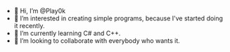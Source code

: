 - 👋 Hi, I’m @Play0k
- 👀 I’m interested in creating simple programs, because I've started doing it recently.
- 🌱 I’m currently learning C# and C++.
- 💞️ I’m looking to collaborate with everybody who wants it.

<!---
Play0k/Play0k is a ✨ special ✨ repository because its `README.md` (this file) appears on your GitHub profile.
You can click the Preview link to take a look at your changes.
--->
